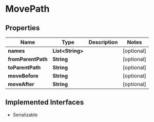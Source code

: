 

# MovePath


## Properties

| Name | Type | Description | Notes |
|------------ | ------------- | ------------- | -------------|
|**names** | **List&lt;String&gt;** |  |  [optional] |
|**fromParentPath** | **String** |  |  [optional] |
|**toParentPath** | **String** |  |  [optional] |
|**moveBefore** | **String** |  |  [optional] |
|**moveAfter** | **String** |  |  [optional] |


## Implemented Interfaces

* Serializable


